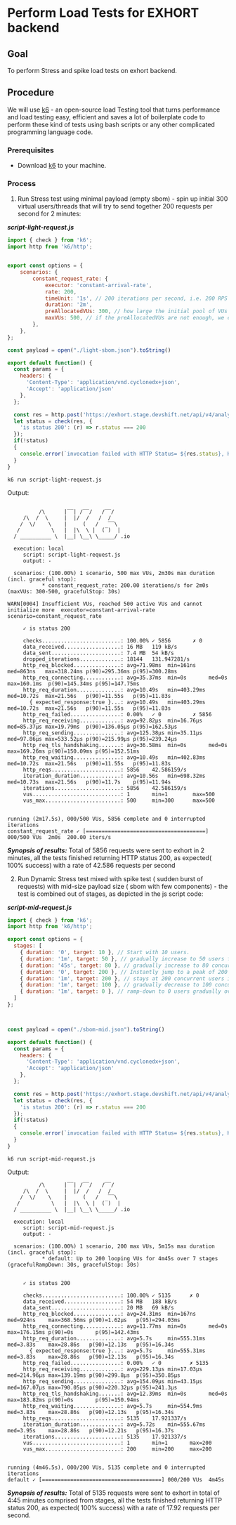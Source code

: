 # Perform Load Tests for EXHORT backend

## Goal

To perform Stress and spike load tests on exhort backend.


## Procedure

We will use [k6](https://k6.io/docs#:~:text=What%20is%20k6%3F,performance%20regressions%20and%20problems%20earlier) - an open-source load
Testing tool that turns performance and load testing easy, efficient and saves a lot of boilerplate code to perform these kind of tests using bash scripts or any other complicated programming language code.


### Prerequisites

- Download [k6](https://k6.io/docs/get-started/installation/) to your machine.

### Process

1. Run Stress test using minimal payload (empty sbom) - spin up initial 300 virtual users/threads that will try to send together 200 requests per second for 2 minutes:

**_script-light-request.js_**
```javascript
import { check } from 'k6';
import http from 'k6/http';


export const options = {
    scenarios: {
        constant_request_rate: {
            executor: 'constant-arrival-rate',
            rate: 200,
            timeUnit: '1s', // 200 iterations per second, i.e. 200 RPS
            duration: '2m',
            preAllocatedVUs: 300, // how large the initial pool of VUs would be
            maxVUs: 500, // if the preAllocatedVUs are not enough, we can initialize more
        },
    },
};

const payload = open("./light-sbom.json").toString()

export default function() {
  const params = {
    headers: {
      'Content-Type': 'application/vnd.cyclonedx+json',
      'Accept': 'application/json'
    },
  };

  const res = http.post('https://exhort.stage.devshift.net/api/v4/analysis',payload,params);
  let status = check(res, {
    'is status 200': (r) => r.status === 200
  });
  if(!status)
  {
    console.error(`invocation failed with HTTP Status= ${res.status}, Http Message= ${res.body}`)
  }
}

```
```shell
k6 run script-light-request.js
```

Output:
```shell

          /\      |‾‾| /‾‾/   /‾‾/   
     /\  /  \     |  |/  /   /  /    
    /  \/    \    |     (   /   ‾‾\  
   /          \   |  |\  \ |  (‾)  | 
  / __________ \  |__| \__\ \_____/ .io

  execution: local
     script: script-light-request.js
     output: -

  scenarios: (100.00%) 1 scenario, 500 max VUs, 2m30s max duration (incl. graceful stop):
           * constant_request_rate: 200.00 iterations/s for 2m0s (maxVUs: 300-500, gracefulStop: 30s)

WARN[0004] Insufficient VUs, reached 500 active VUs and cannot initialize more  executor=constant-arrival-rate scenario=constant_request_rate

     ✓ is status 200

     checks.........................: 100.00% ✓ 5856       ✗ 0    
     data_received..................: 16 MB   119 kB/s
     data_sent......................: 7.4 MB  54 kB/s
     dropped_iterations.............: 18144   131.947281/s
     http_req_blocked...............: avg=71.98ms  min=161ns    med=863ns   max=318.24ms p(90)=295.36ms p(95)=300.28ms
     http_req_connecting............: avg=35.37ms  min=0s       med=0s      max=160.1ms  p(90)=145.34ms p(95)=147.75ms
     http_req_duration..............: avg=10.49s   min=403.29ms med=10.72s  max=21.56s   p(90)=11.55s   p(95)=11.83s  
       { expected_response:true }...: avg=10.49s   min=403.29ms med=10.72s  max=21.56s   p(90)=11.55s   p(95)=11.83s  
     http_req_failed................: 0.00%   ✓ 0          ✗ 5856 
     http_req_receiving.............: avg=92.82µs  min=16.76µs  med=85.37µs max=19.79ms  p(90)=136.05µs p(95)=162.53µs
     http_req_sending...............: avg=125.38µs min=35.11µs  med=97.86µs max=533.52µs p(90)=215.99µs p(95)=239.24µs
     http_req_tls_handshaking.......: avg=36.58ms  min=0s       med=0s      max=169.26ms p(90)=150.09ms p(95)=152.51ms
     http_req_waiting...............: avg=10.49s   min=402.83ms med=10.72s  max=21.56s   p(90)=11.55s   p(95)=11.83s  
     http_reqs......................: 5856    42.586159/s
     iteration_duration.............: avg=10.56s   min=698.32ms med=10.73s  max=21.56s   p(90)=11.7s    p(95)=11.94s  
     iterations.....................: 5856    42.586159/s
     vus............................: 1       min=1        max=500
     vus_max........................: 500     min=300      max=500


running (2m17.5s), 000/500 VUs, 5856 complete and 0 interrupted iterations
constant_request_rate ✓ [======================================] 000/500 VUs  2m0s  200.00 iters/s
```

**_Synopsis of results:_**  Total of 5856 requests were sent to exhort in 2 minutes, all the tests finished returning HTTP status 200, as expected( 100% success) with a rate of
42.586 requests per second


2. Run Dynamic Stress test mixed with spike test ( sudden burst of requests) with mid-size payload size ( sbom with few components) - the test is combined out of stages, as depicted in the js script code:

**_script-mid-request.js_**
```javascript
import { check } from 'k6';
import http from 'k6/http';

export const options = {
  stages: [
    { duration: '0', target: 10 }, // Start with 10 users.
    { duration: '1m', target: 50 }, // gradually increase to 50 users for the next 1 minute
    { duration: '45s', target: 80 }, // gradually increase to 80 concurrent users in the next 45 seconds
    { duration: '0', target: 200 }, // Instantly jump to a peak of 200 concurrent users
    { duration: '1m', target: 200 }, // stays at 200 concurrent users invoking requests for the next 1 minute
    { duration: '1m', target: 100 }, // gradually decrease to 100 concurrent users for the next minute.
    { duration: '1m', target: 0 }, // ramp-down to 0 users gradually over the last minute
  ]
};



const payload = open("./sbom-mid.json").toString()

export default function() {
  const params = {
    headers: {
      'Content-Type': 'application/vnd.cyclonedx+json',
      'Accept': 'application/json'
    },
  };

  const res = http.post('https://exhort.stage.devshift.net/api/v4/analysis',payload,params);
  let status = check(res, {
    'is status 200': (r) => r.status === 200
  });
  if(!status)
  {
    console.error(`invocation failed with HTTP Status= ${res.status}, Http Message= ${res.body}`)
  }
}
```
```shell
k6 run script-mid-request.js
```
Output:
```shell
          /\      |‾‾| /‾‾/   /‾‾/   
     /\  /  \     |  |/  /   /  /    
    /  \/    \    |     (   /   ‾‾\  
   /          \   |  |\  \ |  (‾)  | 
  / __________ \  |__| \__\ \_____/ .io

  execution: local
     script: script-mid-request.js
     output: -

  scenarios: (100.00%) 1 scenario, 200 max VUs, 5m15s max duration (incl. graceful stop):
           * default: Up to 200 looping VUs for 4m45s over 7 stages (gracefulRampDown: 30s, gracefulStop: 30s)


     ✓ is status 200

     checks.........................: 100.00% ✓ 5135      ✗ 0    
     data_received..................: 54 MB   188 kB/s
     data_sent......................: 20 MB   69 kB/s
     http_req_blocked...............: avg=24.31ms  min=167ns    med=924ns    max=368.56ms p(90)=1.62µs   p(95)=294.03ms
     http_req_connecting............: avg=11.77ms  min=0s       med=0s       max=176.15ms p(90)=0s       p(95)=142.43ms
     http_req_duration..............: avg=5.7s     min=555.31ms med=3.83s    max=28.86s   p(90)=12.13s   p(95)=16.34s  
       { expected_response:true }...: avg=5.7s     min=555.31ms med=3.83s    max=28.86s   p(90)=12.13s   p(95)=16.34s  
     http_req_failed................: 0.00%   ✓ 0         ✗ 5135 
     http_req_receiving.............: avg=229.13µs min=17.03µs  med=214.96µs max=139.19ms p(90)=299.8µs  p(95)=350.85µs
     http_req_sending...............: avg=154.09µs min=43.15µs  med=167.07µs max=790.05µs p(90)=220.32µs p(95)=241.3µs 
     http_req_tls_handshaking.......: avg=12.39ms  min=0s       med=0s       max=183.82ms p(90)=0s       p(95)=150.94ms
     http_req_waiting...............: avg=5.7s     min=554.9ms  med=3.83s    max=28.86s   p(90)=12.13s   p(95)=16.34s  
     http_reqs......................: 5135    17.921337/s
     iteration_duration.............: avg=5.72s    min=555.67ms med=3.95s    max=28.86s   p(90)=12.21s   p(95)=16.37s  
     iterations.....................: 5135    17.921337/s
     vus............................: 1       min=1       max=200
     vus_max........................: 200     min=200     max=200


running (4m46.5s), 000/200 VUs, 5135 complete and 0 interrupted iterations
default ✓ [======================================] 000/200 VUs  4m45s
```

**_Synopsis of results:_**  Total of 5135 requests were sent to exhort in total of  4:45 minutes comprised from stages, all the tests finished returning HTTP status 200, as expected( 100% success) with a rate of
17.92 requests per second.